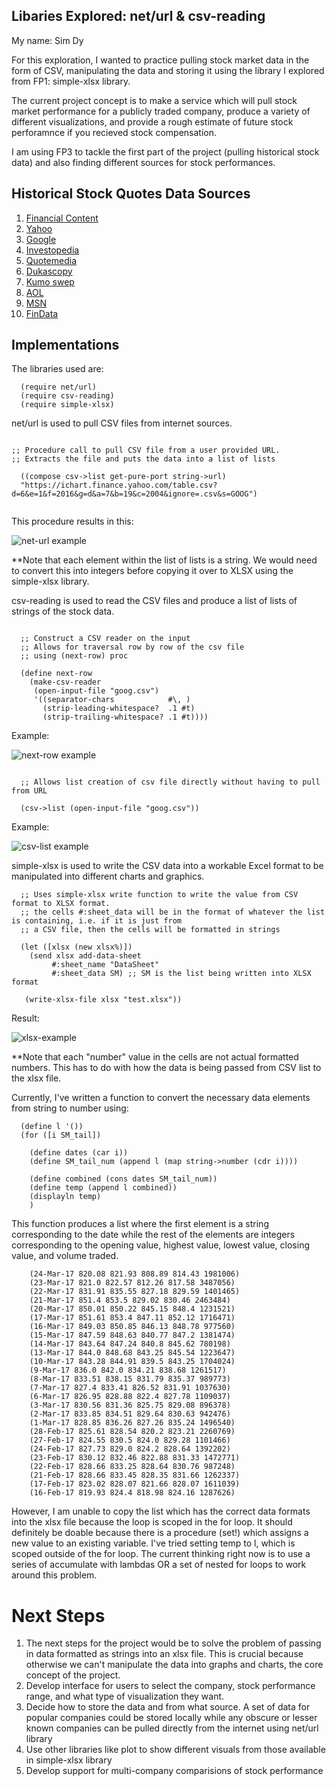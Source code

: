 ## Libaries Explored: net/url & csv-reading
My name: Sim Dy

For this exploration, I wanted to practice pulling stock market data in the form of CSV, manipulating the data and storing it using the library I explored from FP1: simple-xlsx library.

The current project concept is to make a service which will pull stock market performance for a publicly traded company, produce a variety of different visualizations, and provide a rough estimate of future stock perforamnce if you recieved stock compensation. 

I am using FP3 to tackle the first part of the project (pulling historical stock data) and also finding different sources for stock performances. 

## Historical Stock Quotes Data Sources
1. [Financial Content]
2. [Yahoo]
3. [Google]
4. [Investopedia]
5. [Quotemedia]
6. [Dukascopy]
7. [Kumo swep]
8. [AOL]
9. [MSN]
10. [FinData]


## Implementations
The libraries used are:

```racket
  (require net/url)
  (require csv-reading)
  (require simple-xlsx)
```

net/url is used to pull CSV files from internet sources.

```racket

;; Procedure call to pull CSV file from a user provided URL.
;; Extracts the file and puts the data into a list of lists

  ((compose csv->list get-pure-port string->url)
  "https://ichart.finance.yahoo.com/table.csv?d=6&e=1&f=2016&g=d&a=7&b=19&c=2004&ignore=.csv&s=GOOG")
  
```

This procedure results in this:


![net-url example](https://github.com/simthyrearch/FP3/blob/patch-1/net-url%20example.PNG)

**Note that each element within the list of lists is a string. We would need to convert this into integers before copying it over to XLSX using the simple-xlsx library.

csv-reading is used to read the CSV files and produce a list of lists of strings of the stock data.

```racket

  ;; Construct a CSV reader on the input
  ;; Allows for traversal row by row of the csv file
  ;; using (next-row) proc

  (define next-row
    (make-csv-reader
     (open-input-file "goog.csv")
     '((separator-chars            #\, )
       (strip-leading-whitespace?  .1 #t)
       (strip-trailing-whitespace? .1 #t))))
```

Example:

![next-row example](https://github.com/simthyrearch/FP3/blob/patch-1/next-row%20example.PNG)

```racket

  ;; Allows list creation of csv file directly without having to pull from URL

  (csv->list (open-input-file "goog.csv"))
```

Example:

![csv-list example](https://github.com/simthyrearch/FP3/blob/patch-1/csv-list%20example.PNG)

simple-xlsx is used to write the CSV data into a workable Excel format to be manipulated into different charts and graphics.

```racket
  ;; Uses simple-xlsx write function to write the value from CSV format to XLSX format.
  ;; the cells #:sheet_data will be in the format of whatever the list is containing, i.e. if it is just from
  ;; a CSV file, then the cells will be formatted in strings

  (let ([xlsx (new xlsx%)])
    (send xlsx add-data-sheet
         #:sheet_name "DataSheet"
         #:sheet_data SM) ;; SM is the list being written into XLSX format

   (write-xlsx-file xlsx "test.xlsx"))
```

Result:

![xlsx-example](https://github.com/simthyrearch/FP3/blob/patch-1/xlsx-example.PNG)

**Note that each "number" value in the cells are not actual formatted numbers. This has to do with how the data is being passed from CSV list to the xlsx file. 

Currently, I've written a function to convert the necessary data elements from string to number using:
```racket
  (define l '())
  (for ([i SM_tail])

    (define dates (car i))
    (define SM_tail_num (append l (map string->number (cdr i))))

    (define combined (cons dates SM_tail_num))
    (define temp (append l combined))
    (displayln temp)
    )
```

This function produces a list where the first element is a string corresponding to the date while the rest of the elements are integers corresponding to the opening value, highest value, lowest value, closing value, and volume traded.

```racket
    (24-Mar-17 820.08 821.93 808.89 814.43 1981006)
    (23-Mar-17 821.0 822.57 812.26 817.58 3487056)
    (22-Mar-17 831.91 835.55 827.18 829.59 1401465)
    (21-Mar-17 851.4 853.5 829.02 830.46 2463484)
    (20-Mar-17 850.01 850.22 845.15 848.4 1231521)
    (17-Mar-17 851.61 853.4 847.11 852.12 1716471)
    (16-Mar-17 849.03 850.85 846.13 848.78 977560)
    (15-Mar-17 847.59 848.63 840.77 847.2 1381474)
    (14-Mar-17 843.64 847.24 840.8 845.62 780198)
    (13-Mar-17 844.0 848.68 843.25 845.54 1223647)
    (10-Mar-17 843.28 844.91 839.5 843.25 1704024)
    (9-Mar-17 836.0 842.0 834.21 838.68 1261517)
    (8-Mar-17 833.51 838.15 831.79 835.37 989773)
    (7-Mar-17 827.4 833.41 826.52 831.91 1037630)
    (6-Mar-17 826.95 828.88 822.4 827.78 1109037)
    (3-Mar-17 830.56 831.36 825.75 829.08 896378)
    (2-Mar-17 833.85 834.51 829.64 830.63 942476)
    (1-Mar-17 828.85 836.26 827.26 835.24 1496540)
    (28-Feb-17 825.61 828.54 820.2 823.21 2260769)
    (27-Feb-17 824.55 830.5 824.0 829.28 1101466)
    (24-Feb-17 827.73 829.0 824.2 828.64 1392202)
    (23-Feb-17 830.12 832.46 822.88 831.33 1472771)
    (22-Feb-17 828.66 833.25 828.64 830.76 987248)
    (21-Feb-17 828.66 833.45 828.35 831.66 1262337)
    (17-Feb-17 823.02 828.07 821.66 828.07 1611039)
    (16-Feb-17 819.93 824.4 818.98 824.16 1287626)
```

However, I am unable to copy the list which has the correct data formats into the xlsx file because the loop is scoped in the for loop. It should definitely be doable because there is a procedure (set!) which assigns a new value to an existing variable. I've tried setting temp to l, which is scoped outside of the for loop. The current thinking right now is to use a series of accumulate with lambdas OR a set of nested for loops to work around this problem.


# Next Steps

1. The next steps for the project would be to solve the problem of passing in data formatted as strings into an xlsx file. This is crucial because otherwise we can't manipulate the data into graphs and charts, the core concept of the project.
2. Develop interface for users to select the company, stock performance range, and what type of visualization they want. 
3. Decide how to store the data and from what source. A set of data for popular companies could be stored locally while any obscure or lesser known companies can be pulled directly from the internet using net/url library
4. Use other libraries like plot to show different visuals from those available in simple-xlsx library
5. Develop support for multi-company comparisions of stock performance 

<!-- Links -->
[Financial Content]: https://markets.chron.com/chron/?Page=HISTORICAL&Ticker=GOOG
[Yahoo]: https://finance.yahoo.com/q/hp?s=GOOG
[Google]: https://www.google.com/finance/historical?q=GOOG
[Investopedia]: https://simulator.investopedia.com/stocks/goog/historical
[Quotemedia]: https://www.dukascopy.com/swiss/english/data_feed/csv_data_export/
[Dukascopy]: https://www.dukascopy.com/swiss/english/data_feed/csv_data_export/
[Kumo swep]: https://kumo.swcp.com/stocks/
[AOL]: https://finance.aol.com/quotes/google-inc/goog/nas/historical-prices
[MSN]: https://moneycentral.msn.com/investor/charts/chartdl.aspx?Symbol=GOOG
[FinData]: https://www.findata.co.nz/Markets/StockQuote/NASDAQ/goog.htm
